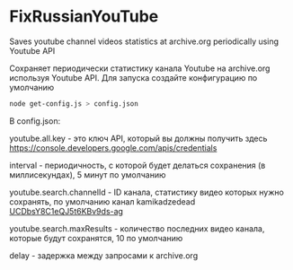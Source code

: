 FixRussianYouTube
=================
Saves youtube channel videos statistics at archive.org periodically using Youtube API

Сохраняет периодически статистику канала Youtube на archive.org используя Youtube API. Для запуска создайте конфигурацию по умолчанию
```bash
node get-config.js > config.json
```
В config.json:

youtube.all.key - это ключ API, который вы должны получить здесь https://console.developers.google.com/apis/credentials

interval - периодичность, с которой будет делаться сохранения (в миллисекундах), 5 минут по умолчанию

youtube.search.channelId - ID канала, статистику видео которых нужно сохранять, по умолчанию канал kamikadzedead [UCDbsY8C1eQJ5t6KBv9ds-ag](https://www.youtube.com/channel/UCDbsY8C1eQJ5t6KBv9ds-ag)

youtube.search.maxResults - количество последних видео канала, которые будут сохранятся, 10 по умолчанию

delay - задержка между запросами к archive.org
